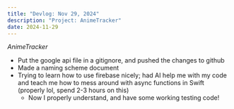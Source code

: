 ```yaml
---
title: "Devlog: Nov 29, 2024"
description: "Project: AnimeTracker"
date: 2024-11-29
---
```


*AnimeTracker*
- Put the google api file in a gitignore, and pushed the changes to github
- Made a naming scheme document
- Trying to learn how to use firebase nicely; had AI help me with my code and teach me how to mess around with async functions in Swift (properly lol, spend 2-3 hours on this)
    - Now I properly understand, and have some working testing code!
